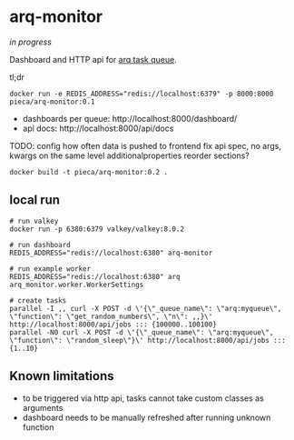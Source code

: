 # arq-monitor

_in progress_

Dashboard and HTTP api for [arq task queue](https://github.com/python-arq/arq).

tl;dr

```
docker run -e REDIS_ADDRESS="redis://localhost:6379" -p 8000:8000 pieca/arq-monitor:0.1
```

- dashboards per queue: http://localhost:8000/dashboard/
- api docs: http://localhost:8000/api/docs

TODO:
    config how often data is pushed to frontend
    fix api spec, no args, kwargs on the same level additionalproperties
    reorder sections?

```
docker build -t pieca/arq-monitor:0.2 .
```

## local run

```
# run valkey
docker run -p 6380:6379 valkey/valkey:8.0.2

# run dashboard
REDIS_ADDRESS="redis://localhost:6380" arq-monitor

# run example worker
REDIS_ADDRESS="redis://localhost:6380" arq arq_monitor.worker.WorkerSettings

# create tasks
parallel -I ,, curl -X POST -d \'{\"_queue_name\": \"arq:myqueue\", \"function\": \"get_random_numbers\", \"n\": ,,}\' http://localhost:8000/api/jobs ::: {100000..100100}
parallel -N0 curl -X POST -d \'{\"_queue_name\": \"arq:myqueue\", \"function\": \"random_sleep\"}\' http://localhost:8000/api/jobs ::: {1..10}
```

## Known limitations

- to be triggered via http api, tasks cannot take custom classes as arguments
- dashboard needs to be manually refreshed after running unknown function
